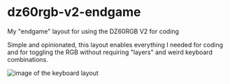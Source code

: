 # dz60rgb-v2-endgame
My "endgame" layout for using the DZ60RGB V2 for coding

Simple and opinionated, this layout enables everything I needed for coding and
for toggling the RGB without requiring "layers" and weird keyboard combinations.

![image of the keyboard layout](codextypes.github.com/dz60rgb-v2-endgame/img/screenshot.png)